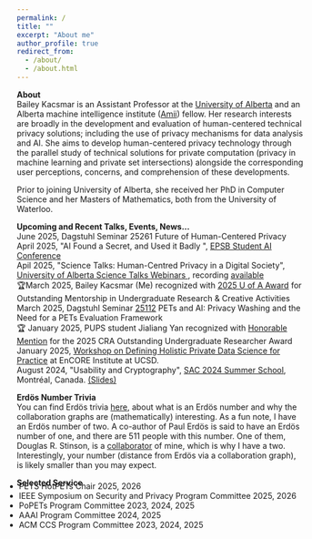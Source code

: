```yaml
---
permalink: /
title: ""
excerpt: "About me"
author_profile: true
redirect_from: 
  - /about/
  - /about.html
---
```


<b>About</b><br/>
Bailey Kacsmar is an Assistant Professor at the <a href="https://apps.ualberta.ca/directory/person/kacsmar">University of Alberta</a> and an Alberta machine intelligence institute (<a href="https://www.amii.ca/">Amii</a>) fellow. 
Her research interests are broadly in the development and evaluation of human-centered technical privacy solutions; including the use of privacy mechanisms for data analysis and AI. She aims to develop human-centered privacy technology through the parallel study of technical solutions for private computation (privacy in machine learning and private set intersections) alongside the corresponding user perceptions, concerns, and comprehension of these developments. 


Prior to joining University of Alberta, she received her PhD in Computer Science and her Masters of Mathematics, both from the University of Waterloo.




<!-- I am advised by [Florian Kerschbaum](https://cs.uwaterloo.ca/~fkerschb/) and I am a member of the  [Cryptography, Security, and Privacy (CrySP)](https://crysp.uwaterloo.ca/) lab. -->
<!--  My masters thesis was on combinatorial cryptography, advised by [Doug Stinson](https://cs.uwaterloo.ca/~dstinson/). -->





<!-- 
Reminder you can use the PoPETs nomination form [here](https://docs.google.com/forms/d/e/1FAIpQLScxkw61ltTcpAwkVN5TSNRID-01-MNVyuW1b4FwP0rVufNdZQ/viewform) to nominate yourself or someone else as a PETs Artifact committee member, PC member, or external reviewer.  -->



<b>Upcoming and Recent Talks, Events, News...</b><br/>
June 2025, Dagstuhl Seminar 25261 Future of Human-Centered Privacy  <br/>
April 2025, "AI Found a Secret, and Used it Badly ", <a href="https://sites.google.com/epsb.ca/epsbstudentaiconference/home"> EPSB Student AI Conference </a> <br/>
Apil 2025, "Science Talks: Human-Centred Privacy in a Digital Society", <a href="https://www.ualberta.ca/en/science/alumni-and-giving/science-talks-webinars.html"> University of Alberta Science Talks Webinars </a>, recording <a href="https://www.youtube.com/watch?v=wbvhhMu9Rhw">available</a> <br/>
&#x1F3C6;March 2025, Bailey Kacsmar (Me) recognized with <a href="https://www.ualberta.ca/en/current-students/undergraduate-research-initiative/navigating-research-process/mentor-award.html"> 2025 U of A Award</a> for Outstanding Mentorship in Undergraduate Research & Creative Activities <br/>
March 2025, Dagstuhl Seminar <a href="https://www.dagstuhl.de/seminars/seminar-calendar/seminar-details/25112">25112</a> PETs and AI: Privacy Washing and the Need for a PETs Evaluation Framework  <br/>
&#x1F3C6; January 2025, PUPS student Jialiang Yan recognized with <a href="https://www.ualberta.ca/en/computing-science/news-and-events/news/2025/january/jialiang-yan-recognized-with-honorable-mention-for-the-2025-outstanding-undergraduate-researcher-award.html">Honorable Mention</a>  for the 2025 CRA Outstanding Undergraduate Researcher Award<br/>
January 2025, <a href="https://encoredp.github.io/">Workshop on Defining Holistic Private Data Science for Practice</a> at EnCORE Institute at UCSD. <br/>
August 2024, "Usability and Cryptography", <a href="https://sacworkshop.org/SAC24/summer-school.html">SAC 2024 Summer School</a>, Montréal, Canada. <a href="https://bkacsmar.github.io/files/SAC2024UsabilityTutorialPart1and2.pdf">(Slides)</a> <br/>


<!-- 
July 2024, I'll be at PETs 2024 in Bristol, say hello! <br/>
June 2024, "Human-Centred Privacy in Machine Learning", University of Guelph, Canada. <a href="https://bkacsmar.github.io/files/HCPPML_Guelph_2024_June.pdf">(Slides)</a> <br/>
May 2024, "Privacy Pinch Points for Applied ML", Amii Upper Bound, Edmonton, Canada.
<a href="https://bkacsmar.github.io/files/2024_Amii_upperbound.pdf">(Slides)</a>
November 2023, "Comprehension from Chaos: Towards Informed Consent for Private Computation", ACM CCS 2023, Copenhagen, Denmark.

October 2023, "Privacy and AI in Society", Amii DevCon Keynote, Edmonton, Alberta. 

August 2023, "Features of Privacy Context in Multiparty Data Sharing", 2023 BIRS Workshop on Contextual Integrity for Differential Privacy. Banff International Research Station UBC Okanagan Campus, Canada.-->

<!-- 
July 2023 "Human-Centred Privacy in Machine Learning", ZISC Seminar Series, Zurich, Switzerland. 

<!-- 
May 2023 "Beyond Data Privacy for Machine Learning", 2023 Upper Bound Academic Symposium, Amii, Edmonton, Alberta. 
[Slides](https://bkacsmar.github.io/files/Amii_privacyML_2023.pdf)  

May 2023 "Improving Interactive Instruction", Math Teaching Colloquium at 2023 MAA Seaway Section, Waterloo, Ontario.
<!--[Slides](https://bkacsmar.github.io/files/Math_ed_colloqium_2023.pdf)  -->



<b>Erdös Number Trivia</b><br/>
You can find Erdös trivia <a href="https://sites.google.com/oakland.edu/grossman/home/the-erdoes-number-project">here</a>, about what is an Erdös number and why the collaboration graphs are (mathematically) interesting. As a fun note, I have an Erdös number of two. A co-author of Paul Erdös is said to have an Erdös number of one, and there are 511 people with this number. One of them, Douglas R. Stinson, is a <a href="https://cs.uwaterloo.ca/~dstinson/coauthors.html">collaborator</a> of mine, which is why I have a two. Interestingly, your number (distance from Erdös via a collaboration graph), is likely smaller than you may expect.  


<b>Selected Service</b>
<ul style="margin-top:-25px; margin-left:-20px;">
  <li> PETS HotPETs Chair 2025, 2026 </li>
  <li> IEEE Symposium on Security and Privacy Program Committee 2025, 2026</li>
  <li> PoPETs Program Committee 2023, 2024, 2025</li>
  <li> AAAI Program Committee 2024, 2025</li>
  <li> ACM CCS Program Committee 2023, 2024, 2025</li>  
<!--   <li> PoPETS Artifact Committee co-chair 2022, 2023</li>   <li> Symposium on Usable Privacy and Security (SOUPS) Program Committee 2024 </li>-->
</ul>


<!-- <img src="/files/crysp-logo-word-clearbg-blackfg.png" alt="CrySP Logo" width="225" hspace="25"> 
 
<img src="/files/UniversityOfWaterloo_logo_horiz_rgb.png" alt="Waterloo Logo" width="275">
 
-->
